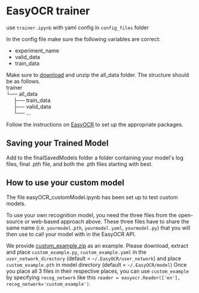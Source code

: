 # EasyOCR trainer

use `trainer.ipynb` with yaml config in `config_files` folder

In the config file make sure the following variables are correct:
- experiment_name
- valid_data
- train_data

Make sure to [download](https://lsumail2-my.sharepoint.com/:u:/g/personal/pherke1_lsu_edu/EQnr-ma5DARNg_CRG6odW9cBkCI_BlejcSrRlQVlW8kCow?e=Fiq9CB) and unzip the all_data folder. The structure should be as follows.<br>
trainer<br>
└── all_data<br>
    &nbsp;&nbsp;&nbsp;&nbsp;
    ├── train_data<br>
    &nbsp;&nbsp;&nbsp;&nbsp;
    ├── valid_data<br>
    &nbsp;&nbsp;&nbsp;&nbsp;
    └── ...

Follow the instructions on [EasyOCR](https://github.com/JaidedAI/EasyOCR) to set up the appropriate packages.

## Saving your Trained Model

Add to the finalSavedModels folder a folder containing your model's log files, final .pth file, and both the .pth files starting with best.


## How to use your custom model

The file easyOCR_customModel.ipynb has been set up to test custom models.

To use your own recognition model, you need the three files from the open-source or web-based approach above. These three files have to share the same name (i.e. `yourmodel.pth`, `yourmodel.yaml`, `yourmodel.py`) that you will then use to call your model with in the EasyOCR API.

We provide [custom_example.zip](https://jaided.ai/easyocr/modelhub/)
as an example. Please download, extract and place `custom_example.py`, `custom_example.yaml` in the `user_network_directory` (default = `~/.EasyOCR/user_network`) and place `custom_example.pth` in model directory (default = `~/.EasyOCR/model`)
Once you place all 3 files in their respective places, you can use `custom_example` by
specifying `recog_network` like this `reader = easyocr.Reader(['en'], recog_network='custom_example')`.
